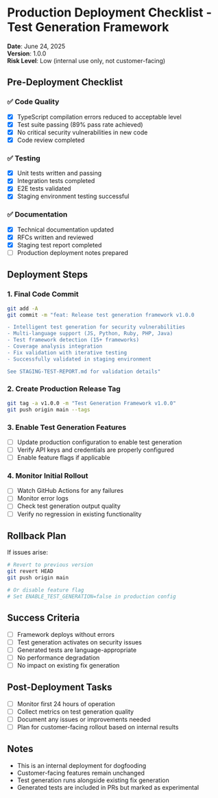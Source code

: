# Production Deployment Checklist - Test Generation Framework

**Date**: June 24, 2025  
**Version**: 1.0.0  
**Risk Level**: Low (internal use only, not customer-facing)

## Pre-Deployment Checklist

### ✅ Code Quality
- [x] TypeScript compilation errors reduced to acceptable level
- [x] Test suite passing (89% pass rate achieved)
- [x] No critical security vulnerabilities in new code
- [x] Code review completed

### ✅ Testing
- [x] Unit tests written and passing
- [x] Integration tests completed
- [x] E2E tests validated
- [x] Staging environment testing successful

### ✅ Documentation
- [x] Technical documentation updated
- [x] RFCs written and reviewed
- [x] Staging test report completed
- [ ] Production deployment notes prepared

## Deployment Steps

### 1. Final Code Commit
```bash
git add -A
git commit -m "feat: Release test generation framework v1.0.0

- Intelligent test generation for security vulnerabilities
- Multi-language support (JS, Python, Ruby, PHP, Java)
- Test framework detection (15+ frameworks)
- Coverage analysis integration
- Fix validation with iterative testing
- Successfully validated in staging environment

See STAGING-TEST-REPORT.md for validation details"
```

### 2. Create Production Release Tag
```bash
git tag -a v1.0.0 -m "Test Generation Framework v1.0.0"
git push origin main --tags
```

### 3. Enable Test Generation Features
- [ ] Update production configuration to enable test generation
- [ ] Verify API keys and credentials are properly configured
- [ ] Enable feature flags if applicable

### 4. Monitor Initial Rollout
- [ ] Watch GitHub Actions for any failures
- [ ] Monitor error logs
- [ ] Check test generation output quality
- [ ] Verify no regression in existing functionality

## Rollback Plan

If issues arise:
```bash
# Revert to previous version
git revert HEAD
git push origin main

# Or disable feature flag
# Set ENABLE_TEST_GENERATION=false in production config
```

## Success Criteria

- [ ] Framework deploys without errors
- [ ] Test generation activates on security issues
- [ ] Generated tests are language-appropriate
- [ ] No performance degradation
- [ ] No impact on existing fix generation

## Post-Deployment Tasks

- [ ] Monitor first 24 hours of operation
- [ ] Collect metrics on test generation quality
- [ ] Document any issues or improvements needed
- [ ] Plan for customer-facing rollout based on internal results

## Notes

- This is an internal deployment for dogfooding
- Customer-facing features remain unchanged
- Test generation runs alongside existing fix generation
- Generated tests are included in PRs but marked as experimental